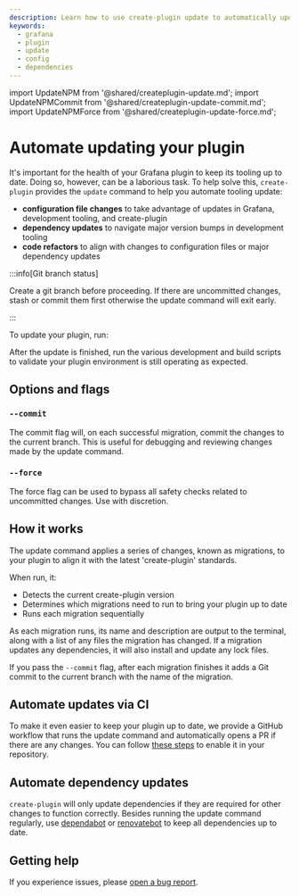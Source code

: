 ```yaml
---
description: Learn how to use create-plugin update to automatically update configuration files, workflows, and dependencies.
keywords:
  - grafana
  - plugin
  - update
  - config
  - dependencies
---
```


import UpdateNPM from '@shared/createplugin-update.md';
import UpdateNPMCommit from '@shared/createplugin-update-commit.md';
import UpdateNPMForce from '@shared/createplugin-update-force.md';

# Automate updating your plugin

It's important for the health of your Grafana plugin to keep its tooling up to date. Doing so, however, can be a laborious task. To help solve this, `create-plugin` provides the `update` command to help you automate tooling update:

- **configuration file changes** to take advantage of updates in Grafana, development tooling, and create-plugin
- **dependency updates** to navigate major version bumps in development tooling
- **code refactors** to align with changes to configuration files or major dependency updates

:::info[Git branch status]

Create a git branch before proceeding. If there are uncommitted changes, stash or commit them first otherwise the update command will exit early.

:::

To update your plugin, run:

<UpdateNPM />

After the update is finished, run the various development and build scripts to validate your plugin environment is still operating as expected.

## Options and flags

### `--commit`

The commit flag will, on each successful migration, commit the changes to the current branch. This is useful for debugging and reviewing changes made by the update command.

<UpdateNPMCommit />

### `--force`

The force flag can be used to bypass all safety checks related to uncommitted changes. Use with discretion.

<UpdateNPMForce />

## How it works

The update command applies a series of changes, known as migrations, to your plugin to align it with the latest 'create-plugin' standards.

When run, it:

- Detects the current create-plugin version
- Determines which migrations need to run to bring your plugin up to date
- Runs each migration sequentially

As each migration runs, its name and description are output to the terminal, along with a list of any files the migration has changed. If a migration updates any dependencies, it will also install and update any lock files.

If you pass the `--commit` flag, after each migration finishes it adds a Git commit to the current branch with the name of the migration.

## Automate updates via CI

To make it even easier to keep your plugin up to date, we provide a GitHub workflow that runs the update command and automatically opens a PR if there are any changes. You can follow [these steps](/set-up/set-up-github#the-create-plugin-update-workflow) to enable it in your repository.

## Automate dependency updates

`create-plugin` will only update dependencies if they are required for other changes to function correctly. Besides running the update command regularly, use [dependabot](https://docs.github.com/en/code-security/getting-started/dependabot-quickstart-guide) or [renovatebot](https://docs.renovatebot.com/) to keep all dependencies up to date.

## Getting help

If you experience issues, please [open a bug report](https://github.com/grafana/plugin-tools/issues/new?template=bug_report.yml).
